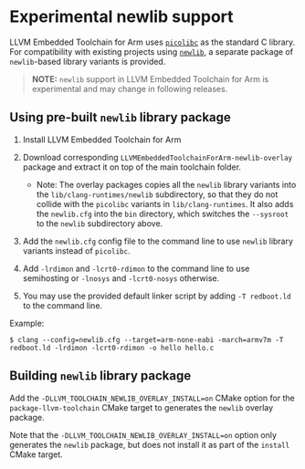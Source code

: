 # Experimental newlib support

LLVM Embedded Toolchain for Arm uses [`picolibc`](https://github.com/picolibc/picolibc)
as the standard C library. For compatibility with existing projects using
[`newlib`](https://sourceware.org/newlib/), a separate package of `newlib`-based
library variants is provided.

> **NOTE:**  `newlib` support in LLVM Embedded Toolchain for Arm is experimental
> and may change in following releases.

## Using pre-built `newlib` library package

1. Install LLVM Embedded Toolchain for Arm
1. Download corresponding `LLVMEmbeddedToolchainForArm-newlib-overlay` package
and extract it on top of the main toolchain folder.

    * Note: The overlay packages copies all the `newlib` library variants into the
    `lib/clang-runtimes/newlib` subdirectory, so that they do not collide with
    the `picolibc` variants in `lib/clang-runtimes`.
    It also adds the `newlib.cfg` into the `bin` directory,
    which switches the `--sysroot` to the `newlib` subdirectory above. 

1. Add the `newlib.cfg` config file to the command line to use `newlib`
library variants instead of `picolibc`.
1. Add `-lrdimon` and `-lcrt0-rdimon` to the command line to use semihosting
or `-lnosys` and `-lcrt0-nosys` otherwise.
1. You may use the provided default linker script by adding `-T redboot.ld`
to the command line.

Example:
```
$ clang --config=newlib.cfg --target=arm-none-eabi -march=armv7m -T redboot.ld -lrdimon -lcrt0-rdimon -o hello hello.c
```

## Building `newlib` library package

Add the `-DLLVM_TOOLCHAIN_NEWLIB_OVERLAY_INSTALL=on` CMake option for the
`package-llvm-toolchain` CMake target to generates the `newlib` overlay package.

Note that the `-DLLVM_TOOLCHAIN_NEWLIB_OVERLAY_INSTALL=on` option only generates
the `newlib` package, but does not install it as part of the `install` CMake
target.